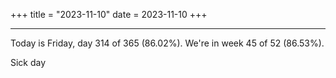 +++
title = "2023-11-10"
date = 2023-11-10
+++

---

Today is Friday, day 314 of 365 (86.02%). We're in week 45 of 52 (86.53%).

Sick day
